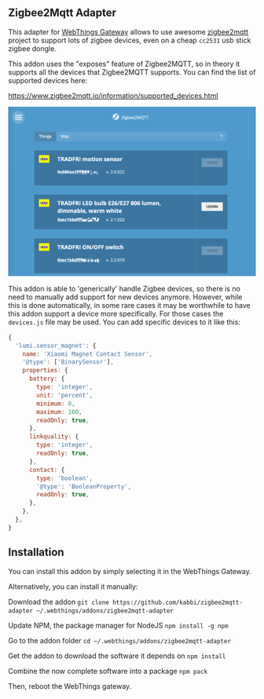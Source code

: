 Zigbee2Mqtt Adapter
-------------------

This adapter for [WebThings Gateway](https://webthings.io/gateway/) allows to use awesome [zigbee2mqtt](http://zigbee2mqtt.io/) project to support lots of zigbee devices, even on a cheap `cc2531` usb stick zigbee dongle.

This addon uses the "exposes" feature of Zigbee2MQTT, so in theory it supports all the devices that Zigbee2MQTT supports. You can find the list of supported devices here:

https://www.zigbee2mqtt.io/information/supported_devices.html

![WebhThings gateway Zigbee2Mqtt screenshot](https://github.com/kabbi/zigbee2mqtt-adapter/blob/master/zigbee2mqtt_screenshot.png?raw=true)


This addon is able to 'generically' handle Zigbee devices, so there is no need to manually add support for new devices anymore. However, while this is done automatically, in some rare cases it may be worthwhile to have this addon support a device more specifically. For those cases the `devices.js` file may be used. You can add specific devices to it like this:

```js
{
  'lumi.sensor_magnet': {
    name: 'Xiaomi Magnet Contact Sensor',
    '@type': ['BinarySensor'],
    properties: {
      battery: {
        type: 'integer',
        unit: 'percent',
        minimum: 0,
        maximum: 100,
        readOnly: true,
      },
      linkquality: {
        type: 'integer',
        readOnly: true,
      },
      contact: {
        type: 'boolean',
        '@type': 'BooleanProperty',
        readOnly: true,
      },
    },
  },
}
```


## Installation

You can install this addon by simply selecting it in the WebThings Gateway.


Alternatively, you can install it manually:

Download the addon
`git clone https://github.com/kabbi/zigbee2mqtt-adapter ~/.webthings/addons/zigbee2mqtt-adapter`

Update NPM, the package manager for NodeJS
`npm install -g npm`

Go to the addon folder
`cd ~/.webthings/addons/zigbee2mqtt-adapter`

Get the addon to download the software it depends on
`npm install`

Combine the now complete software into a package
`npm pack`

Then, reboot the WebThings gateway.
